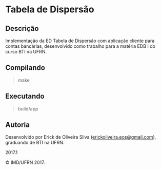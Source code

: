 # Tabela de Dispersão

## Descrição

Implementação da ED Tabela de Dispersão com aplicação cliente para contas bancárias, desenvolvido como trabalho para a
matéria EDB I do curso BTI na UFRN.

## Compilando

>make

## Executando

>build/app

## Autoria

Desenvolvido por Erick de Oliveira Silva (<erickoliveira.eos@gmail.com>), graduando de BTI na UFRN.

2017.1

&copy; IMD/UFRN 2017.

